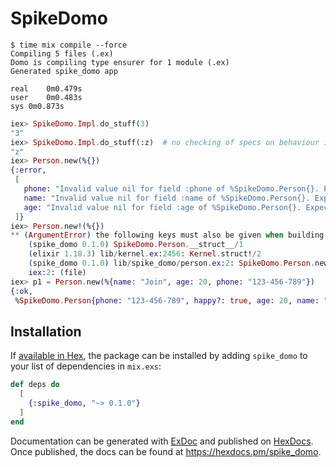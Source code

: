 # SpikeDomo

```
$ time mix compile --force
Compiling 5 files (.ex)
Domo is compiling type ensurer for 1 module (.ex)
Generated spike_domo app

real	0m0.479s
user	0m0.483s
sys	0m0.873s
```

```elixir
iex> SpikeDomo.Impl.do_stuff(3)
"3"
iex> SpikeDomo.Impl.do_stuff(:z)  # no checking of specs on behaviour impls
"z"
iex> Person.new(%{})
{:error,
 [
   phone: "Invalid value nil for field :phone of %SpikeDomo.Person{}. Expected the value matching the <<_::_*8>> type.",
   name: "Invalid value nil for field :name of %SpikeDomo.Person{}. Expected the value matching the <<_::_*8>> type.",
   age: "Invalid value nil for field :age of %SpikeDomo.Person{}. Expected the value matching the non_neg_integer() type."
 ]}
iex> Person.new!(%{})
** (ArgumentError) the following keys must also be given when building struct SpikeDomo.Person: [:phone, :age, :name]
    (spike_domo 0.1.0) SpikeDomo.Person.__struct__/1
    (elixir 1.18.3) lib/kernel.ex:2456: Kernel.struct!/2
    (spike_domo 0.1.0) lib/spike_domo/person.ex:2: SpikeDomo.Person.new!/1
    iex:2: (file)
iex> p1 = Person.new(%{name: "Join", age: 20, phone: "123-456-789"})
{:ok,
 %SpikeDomo.Person{phone: "123-456-789", happy?: true, age: 20, name: "Join"}}
```

## Installation

If [available in Hex](https://hex.pm/docs/publish), the package can be installed
by adding `spike_domo` to your list of dependencies in `mix.exs`:

```elixir
def deps do
  [
    {:spike_domo, "~> 0.1.0"}
  ]
end
```

Documentation can be generated with [ExDoc](https://github.com/elixir-lang/ex_doc)
and published on [HexDocs](https://hexdocs.pm). Once published, the docs can
be found at <https://hexdocs.pm/spike_domo>.

